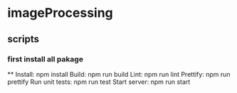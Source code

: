 # imageProcessing

## scripts
### first install all pakage 

 ** Install: npm install
Build: npm run build
Lint: npm run lint
Prettify: npm run prettify
Run unit tests: npm run test
Start server: npm run start
